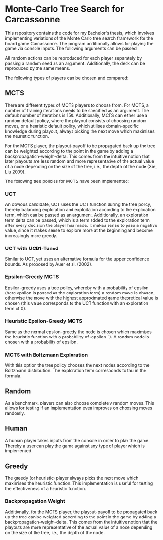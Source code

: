 # Monte-Carlo Tree Search for Carcassonne

This repository contains the code for my Bachelor's thesis, which involves implementing variations of the Monte Carlo 
tree search framework for the board game Carcassonne. The program additionally allows for playing the game via console
inputs. The following arguments can be passed 

All random actions can be reproduced for each player separately by passing a random seed as an argument. Additionally,
the deck can be reproduced by the same means.

The following types of players can be chosen and compared:

## MCTS

There are different types of MCTS players to choose from. For MCTS, a number of training iterations needs to be specified
as an argument. The default number of iterations is 150. Additionally, MCTS can either use a random default policy, 
where the playout consists of choosing random moves, or a heuristic default policy, which utilises domain-specific
knowledge during playout, always picking the next move which maximises the heuristic function.

For the MCTS player, the playout-payoff to be propagated back up the tree can be weighted according to the
point in the game by adding a backpropagation-weight-delta. This comes from the intuitive notion that later playouts are
less random and more representative of the actual value of a node depending on the size of the tree, i.e., the depth 
of the node (Xie, Liu 2009).

The following tree policies for MCTS have been implemented:

### UCT

An obvious candidate, UCT uses the UCT function during the tree policy, thereby balancing exploration and exploitation
according to the exploration term, which can be passed as an argument. Additionally, an exploration term delta can be
passed, which is a term added to the exploration term after every decision the player has made. It makes sense to pass
a negative value, since it makes sense to explore more at the beginning and become increasingly more greedy.

### UCT with UCB1-Tuned

Similar to UCT, yet uses an alternative formula for the upper confidence bounds. As proposed by Auer et al. (2002).

### Epsilon-Greedy MCTS

Epsilon-greedy uses a tree policy, whereby with a probability of epsilon (here epsilon is passed as the exploration term)
a random move is chosen, otherwise the move with the highest approximated game theoretical value is chosen (this value
corresponds to the UCT function with an exploration term of 0).

### Heuristic Epsilon-Greedy MCTS

Same as the normal epsilon-greedy the node is chosen which maximises the heuristic function with a probability of
(epsilon-1). A random node is chosen with a probability of epsilon.

### MCTS with Boltzmann Exploration

With this option the tree policy chooses the next nodes according to the Boltzmann distribution. The exploration term
corresponds to tau in the formula.

## Random

As a benchmark, players can also choose completely random moves. This allows for testing if an implementation even
improves on choosing moves randomly.

## Human

A human player takes inputs from the console in order to play the game. Thereby a user can play the game against any
type of player which is implemented.

## Greedy

The greedy (or heuristic) player always picks the next move which maximises the heuristic function. This implementation
is useful for testing the effectiveness of a heuristic function.

### Backpropagation Weight

Additionally, for the MCTS player, the playout-payoff to be propagated back up the tree can be weighted according to the
point in the game by adding a backpropagation-weight-delta. This comes from the intuitive notion that the playouts are
more representative of the actual value of a node depending on the size of the tree, i.e., the depth of the node.